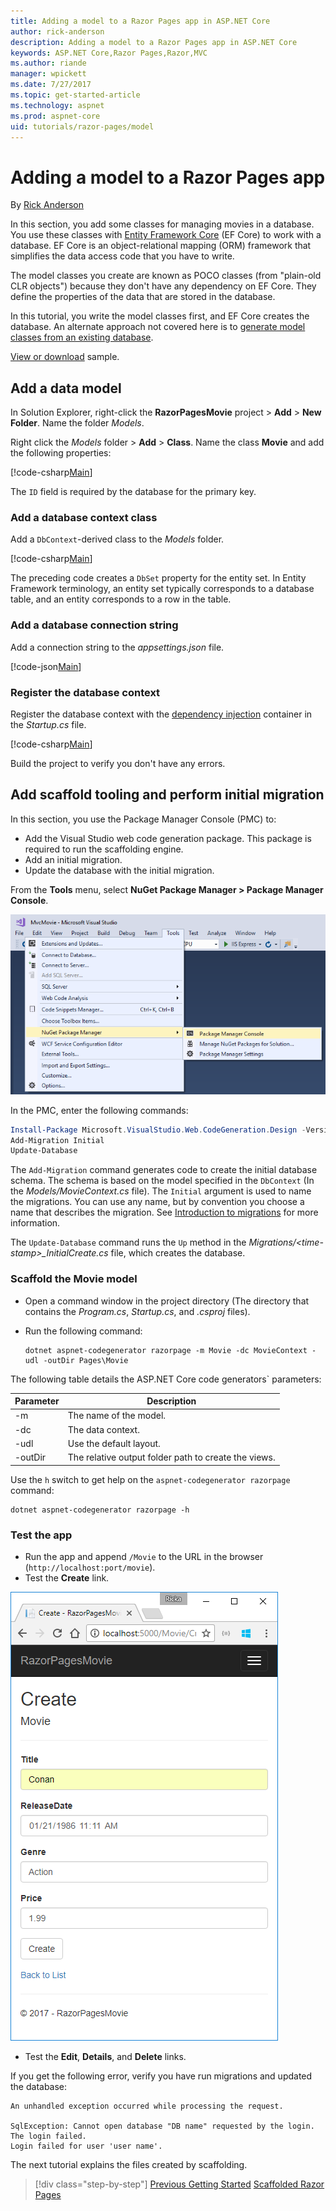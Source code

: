 ```yaml
---
title: Adding a model to a Razor Pages app in ASP.NET Core
author: rick-anderson
description: Adding a model to a Razor Pages app in ASP.NET Core
keywords: ASP.NET Core,Razor Pages,Razor,MVC
ms.author: riande
manager: wpickett
ms.date: 7/27/2017
ms.topic: get-started-article
ms.technology: aspnet
ms.prod: aspnet-core
uid: tutorials/razor-pages/model
---
```

# Adding a model to a Razor Pages app

By [Rick Anderson](https://twitter.com/RickAndMSFT)

In this section, you add some classes for managing movies in a database. You use these classes with [Entity Framework Core](https://docs.microsoft.com/ef/core) (EF Core) to work with a database. EF Core is an object-relational mapping (ORM) framework that simplifies the data access code that you have to write.

The model classes you create are known as POCO classes (from "plain-old CLR objects") because they don't have any dependency on EF Core. They define the properties of the data that are stored in the database.

In this tutorial, you write the model classes first, and EF Core creates the database. An alternate approach not covered here is to [generate model classes from an existing database](https://docs.microsoft.com/ef/core/get-started/aspnetcore/existing-db).

[View or download](https://github.com/aspnet/Docs/tree/master/aspnetcore/tutorials/razor-pages/razor-pages-start/sample/RazorPagesMovie) sample.

## Add a data model

In Solution Explorer, right-click the **RazorPagesMovie** project > **Add** > **New Folder**. Name the folder *Models*.

Right click the *Models* folder > **Add** > **Class**. Name the class **Movie** and add the following properties:

[!code-csharp[Main](razor-pages-start/sample/RazorPagesMovie/Models/MovieNoEF.cs?name=snippet_MovieNoEF)]

The `ID` field is required by the database for the primary key. 

### Add a database context class

Add a `DbContext`-derived class to the *Models* folder.

[!code-csharp[Main](razor-pages-start/sample/RazorPagesMovie/Models/MovieContext.cs)]

The preceding code creates a `DbSet` property for the entity set. In Entity Framework terminology, an entity set typically corresponds to a database table, and an entity corresponds to a row in the table.

### Add a database connection string

Add a connection string to the *appsettings.json* file.

[!code-json[Main](razor-pages-start/sample/RazorPagesMovie/appsettings.json?highlight=8-10)]

###  Register the database context

Register the database context with the [dependency injection](xref:fundamentals/dependency-injection) container in the *Startup.cs* file.

[!code-csharp[Main](razor-pages-start/sample/RazorPagesMovie/Startup.cs?name=snippet_ConfigureServices&highlight=3-6)]

Build the project to verify you don't have any errors.


## Add scaffold tooling and perform initial migration

In this section, you use the Package Manager Console (PMC) to:

* Add the Visual Studio web code generation package. This package is required to run the scaffolding engine.
* Add an initial migration.
* Update the database with the initial migration.

From the **Tools** menu, select **NuGet Package Manager > Package Manager Console**.

  ![PMC menu](../first-mvc-app/adding-model/_static/pmc.png)

In the PMC, enter the following commands:

```powershell
Install-Package Microsoft.VisualStudio.Web.CodeGeneration.Design -Version 2.0.0-rtm-26452 -Pre
Add-Migration Initial
Update-Database
```

The `Add-Migration` command generates code to create the initial database schema. The schema is based on the model specified in the `DbContext` (In the *Models/MovieContext.cs* file). The `Initial` argument is used to name the migrations. You can use any name, but by convention you choose a name that describes the migration. See [Introduction to migrations](xref:data/ef-mvc/migrations#introduction-to-migrations) for more information.

The `Update-Database` command runs the `Up` method in the *Migrations/\<time-stamp>_InitialCreate.cs* file, which creates the database.

<a name="scaffold"></a>
### Scaffold the Movie model

* Open a command window in the project directory (The directory that contains the *Program.cs*, *Startup.cs*, and *.csproj* files).
* Run the following command:

  ```console
  dotnet aspnet-codegenerator razorpage -m Movie -dc MovieContext -udl -outDir Pages\Movie
  ```

The following table details the ASP.NET Core code generators` parameters:

| Parameter               | Description|
| ----------------- | ------------ |
| -m  | The name of the model. |
| -dc  | The data context. |
| -udl | Use the default layout. |
| -outDir | The relative output folder path to create the views. |

Use the `h` switch to get help on the `aspnet-codegenerator razorpage` command:

```console
dotnet aspnet-codegenerator razorpage -h
```

### Test the app

* Run the app and append `/Movie` to the URL in the browser (`http://localhost:port/movie`).
* Test the **Create** link.

 ![Create page](model/_static/conan.png)

<a name="scaffold"></a>

* Test the **Edit**, **Details**, and **Delete** links.

If you get the following error, verify you have run migrations and updated the database:

```
An unhandled exception occurred while processing the request.

SqlException: Cannot open database "DB name" requested by the login. The login failed.
Login failed for user 'user name'.
```

The next tutorial explains the files created by scaffolding.


>[!div class="step-by-step"]
[Previous Getting Started](xref:tutorials/razor-pages/razor-pages-start)
[Scaffolded Razor Pages](xref:tutorials/razor-pages/page)    
